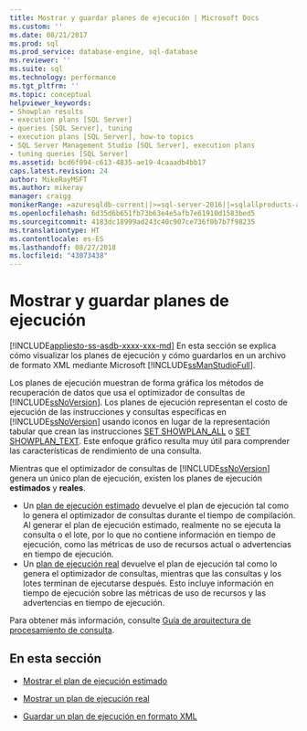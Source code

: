 ```yaml
---
title: Mostrar y guardar planes de ejecución | Microsoft Docs
ms.custom: ''
ms.date: 08/21/2017
ms.prod: sql
ms.prod_service: database-engine, sql-database
ms.reviewer: ''
ms.suite: sql
ms.technology: performance
ms.tgt_pltfrm: ''
ms.topic: conceptual
helpviewer_keywords:
- Showplan results
- execution plans [SQL Server]
- queries [SQL Server], tuning
- execution plans [SQL Server], how-to topics
- SQL Server Management Studio [SQL Server], execution plans
- tuning queries [SQL Server]
ms.assetid: bcd6f094-c613-4835-ae19-4caaadb4bb17
caps.latest.revision: 24
author: MikeRayMSFT
ms.author: mikeray
manager: craigg
monikerRange: =azuresqldb-current||>=sql-server-2016||=sqlallproducts-allversions||>=sql-server-linux-2017||=azuresqldb-mi-current
ms.openlocfilehash: 6d35d6b651fb73b63e4e5afb7e61910d1583bed5
ms.sourcegitcommit: 4183dc18999ad243c40c907ce736f0b7b7f98235
ms.translationtype: HT
ms.contentlocale: es-ES
ms.lasthandoff: 08/27/2018
ms.locfileid: "43073438"
---
```

# <a name="display-and-save-execution-plans"></a>Mostrar y guardar planes de ejecución
[!INCLUDE[appliesto-ss-asdb-xxxx-xxx-md](../../includes/appliesto-ss-asdb-xxxx-xxx-md.md)]
  En esta sección se explica cómo visualizar los planes de ejecución y cómo guardarlos en un archivo de formato XML mediante Microsoft [!INCLUDE[ssManStudioFull](../../includes/ssmanstudiofull-md.md)].  
  
 Los planes de ejecución muestran de forma gráfica los métodos de recuperación de datos que usa el optimizador de consultas de [!INCLUDE[ssNoVersion](../../includes/ssnoversion-md.md)]. Los planes de ejecución representan el costo de ejecución de las instrucciones y consultas específicas en [!INCLUDE[ssNoVersion](../../includes/ssnoversion-md.md)] usando iconos en lugar de la representación tabular que crean las instrucciones [SET SHOWPLAN_ALL](../../t-sql/statements/set-showplan-all-transact-sql.md) o [SET SHOWPLAN_TEXT](../../t-sql/statements/set-showplan-text-transact-sql.md). Este enfoque gráfico resulta muy útil para comprender las características de rendimiento de una consulta.  

 Mientras que el optimizador de consultas de [!INCLUDE[ssNoVersion](../../includes/ssnoversion-md.md)] genera un único plan de ejecución, existen los planes de ejecución **estimados** y **reales**.
 -  Un [plan de ejecución estimado](../../relational-databases/performance/display-the-estimated-execution-plan.md) devuelve el plan de ejecución tal como lo genera el optimizador de consultas durante el tiempo de compilación. Al generar el plan de ejecución estimado, realmente no se ejecuta la consulta o el lote, por lo que no contiene información en tiempo de ejecución, como las métricas de uso de recursos actual o advertencias en tiempo de ejecución. 
 -  Un [plan de ejecución real](../../relational-databases/performance/display-an-actual-execution-plan.md) devuelve el plan de ejecución tal como lo genera el optimizador de consultas, mientras que las consultas y los lotes terminan de ejecutarse después. Esto incluye información en tiempo de ejecución sobre las métricas de uso de recursos y las advertencias en tiempo de ejecución.  

 Para obtener más información, consulte [Guía de arquitectura de procesamiento de consulta](../../relational-databases/query-processing-architecture-guide.md).
  
## <a name="in-this-section"></a>En esta sección  
  
-   [Mostrar el plan de ejecución estimado](../../relational-databases/performance/display-the-estimated-execution-plan.md)  
  
-   [Mostrar un plan de ejecución real](../../relational-databases/performance/display-an-actual-execution-plan.md)  
  
-   [Guardar un plan de ejecución en formato XML](../../relational-databases/performance/save-an-execution-plan-in-xml-format.md)  
  
  
